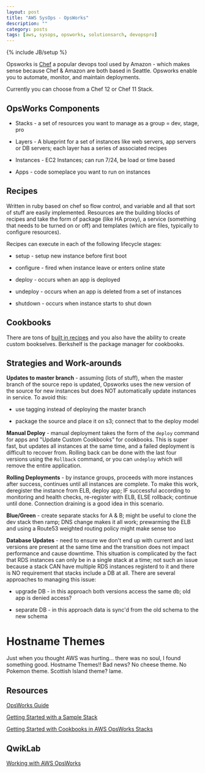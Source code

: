 ```yaml
---
layout: post
title: "AWS SysOps - OpsWorks"
description: ""
category: posts 
tags: [aws, sysops, opsworks, solutionsarch, devopspro]
---
```

{% include JB/setup %}

Opsworks is [Chef](https://www.chef.io/chef/) a popular devops tool used by Amazon - which makes sense because Chef & Amazon are both based in Seattle. Opsworks enable you to automate, monitor, and maintain deployments.

Currently you can choose from a Chef 12 or Chef 11 Stack.

## OpsWorks Components

- Stacks - a set of resources you want to manage as a group = dev, stage, pro

- Layers - A blueprint for a set of instances like web servers, app servers or DB servers; each layer has a series of associated recipes 

- Instances - EC2 Instances; can run 7/24, be load or time based

- Apps - code someplace you want to run on instances

## Recipes

Written in ruby based on chef so flow control, and variable and all that sort of stuff are easily implemented. Resources are the building blocks of recipes and take the form of package (like HA proxy), a service (something that needs to be turned on or off) and templates (which are files, typically to configure resources).

Recipes can execute in each of the following lifecycle stages:

* setup - setup new instance before first boot
  
* configure - fired when instance leave or enters online state

* deploy - occurs when an app is deployed 

* undeploy - occurs when an app is deleted from a set of instances

* shutdown - occurs when instance starts to shut down

## Cookbooks

There are tons of [built in recipes](https://github.com/aws/opsworks-cookbooks) and you also have the ability to create custom bookselves. Berkshelf is the package manager for cookbooks.

## Strategies and Work-arounds

**Updates to master branch** - assuming (lots of stuff), when the master branch of the source repo is updated, Opsworks uses the new version of the source for new instances but does NOT automatically update instances in service. To avoid this:

- use tagging instead of deploying the master branch

- package the source and place it on s3; connect that to the deploy model

**Manual Deploy** - manual deployment takes the form of the ```deploy``` command for apps and "Update Custom Cookbooks" for cookbooks. This is super fast, but updates all instances at the same time, and a failed deployment is difficult to recover from. Rolling back can be done with the last four versions using the ```Rollback``` command, or you can ```undeploy``` which will remove the entire application. 

**Rolling Deployments** - by instance groups, proceeds with more instances after success, continues until all instances are complete. To make this work, deregister the instance from ELB, deploy app; IF successful according to monitoring and health checks, re-register with ELB, ELSE rollback; continue until done. Connection draining is a good idea in this scenario.

**Blue/Green** - create separate stacks for A &amp; B; might be useful to clone the dev stack then ramp; DNS change makes it all work; prewarming the ELB and using a Route53 weighted routing policy might make sense too

**Database Updates** - need to ensure we don't end up with current and last versions are present at the same time and the transition does not impact performance and cause downtime. This situation is complicated by the fact that RDS instances can only be in a single stack at a time; not such an issue because a stack CAN have multiple RDS instances registerd to it and there is NO requirement that stacks include a DB at all. There are several approaches to managing this issue:

- upgrade DB - in this approach both versions access the same db; old app is denied access?

- separate DB - in this approach data is sync'd from the old schema to the new schema

# Hostname Themes

Just when you thought AWS was hurting... there was no soul, I found something good. Hostname Themes!! Bad news? No cheese theme. No Pokemon theme. Scottish Island theme? lame.

## Resources

[OpsWorks Guide](http://docs.aws.amazon.com/opsworks/latest/userguide/welcome.html)

[Getting Started with a Sample Stack](http://docs.aws.amazon.com/opsworks/latest/userguide/gettingstarted-intro.html)

[Getting Started with Cookbooks in AWS OpsWorks Stacks](http://docs.aws.amazon.com/opsworks/latest/userguide/gettingstarted-cookbooks.html)

## QwikLab 

[Working with AWS OpsWorks](https://qwiklabs.com/focuses/2868?search=170864)